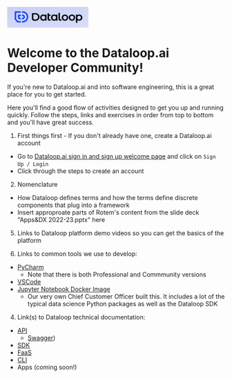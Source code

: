 ![Dataloop.ai](logo.png)

# Welcome to the Dataloop.ai Developer Community!

If you're new to Dataloop.ai and into software engineering, this is a great place for you to get started.

Here you'll find a good flow of activities designed to get you up and running quickly.  Follow the steps, links and exercises in order from top to bottom and you'll have great success.

1. First things first - If you don't already have one, create a Dataloop.ai account
- Go to [Dataloop.ai sign in and sign up welcome page](https://console.dataloop.ai/welcome) and click on `Sign Up / Login`
- Click through the steps to create an account

2. Nomenclature
- How Dataloop defines terms and how the terms define discrete components that plug into a framework
- Insert approproate parts of Rotem's content from the slide deck "Apps&DX 2022-23.pptx" here

5. Links to Dataloop platform demo videos so you can get the basics of the platform

3. Links to common tools we use to develop:
- [PyCharm](https://www.jetbrains.com/pycharm/)
    - Note that there is both Professional and Commmunity versions
- [VSCode](https://code.visualstudio.com/)
- [Jupyter Notebook Docker Image](https://hub.docker.com/repository/docker/heffelw/dataloop-jupyter)
    - Our very own Chief Customer Officer built this.  It includes a lot of the typical data science Python packages as well as the Dataloop SDK

4. Link(s) to Dataloop technical documentation:
- [API](https://dataloop.ai/docs/api)
    - [Swagger](https://gate.dataloop.ai/api/v1/docs/#))
- [SDK](https://dataloop.ai/docs/sdk-reference)
- [FaaS](https://dataloop.ai/docs/faas)
- [CLI](https://dataloop.ai/docs/dataloop-cli)
- Apps (coming soon!)


